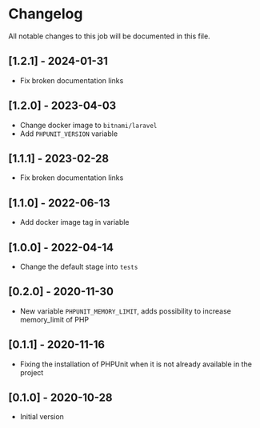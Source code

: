 # Changelog
All notable changes to this job will be documented in this file.

## [1.2.1] - 2024-01-31
* Fix broken documentation links

## [1.2.0] - 2023-04-03
* Change docker image to `bitnami/laravel`
* Add `PHPUNIT_VERSION` variable

## [1.1.1] - 2023-02-28
* Fix broken documentation links

## [1.1.0] - 2022-06-13
* Add docker image tag in variable 

## [1.0.0] - 2022-04-14
* Change the default stage into `tests`

## [0.2.0] - 2020-11-30
* New variable `PHPUNIT_MEMORY_LIMIT`, adds possibility to increase memory_limit of PHP

## [0.1.1] - 2020-11-16
* Fixing the installation of PHPUnit when it is not already available in the project

## [0.1.0] - 2020-10-28
* Initial version